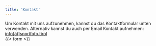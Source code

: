 ```yaml
---
title: 'Kontakt'
---
```


Um Kontakt mit uns aufzunehmen, kannst du das Kontaktformular unten verwenden. Alternativ kannst du auch per Email Kontakt aufnehmen:  
[info[ät]sportfoto.tirol](https://sportfoto.tirol/redirect-mailto.php)  
{{< form >}}
